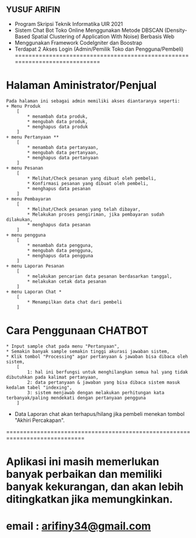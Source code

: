 ## YUSUF ARIFIN
* Program Skripsi Teknik Informatika UIR 2021
* Sistem Chat Bot Toko Online Menggunakan Metode DBSCAN (Density-Based Spatial Clustering of Application With Noise) Berbasis Web
* Menggunakan Framework CodeIgniter dan Boostrap
* Terdapat 2 Akses Login (Admin/Pemilik Toko dan Pengguna/Pembeli)
============================================================================

# Halaman Aministrator/Penjual
    Pada halaman ini sebagai admin memiliki akses diantaranya seperti:
    + Menu Produk 
        [
            * menambah data produk,
            * mengubah data produk,
            * menghapus data produk
        ]
    + menu Pertanyaan **
        [
            * menambah data pertanyaan,
            * mengubah data pertanyaan,
            * menghapus data pertanyaan
        ]
    + menu Pesanan
        [
            * Melihat/Check pesanan yang dibuat oleh pembeli,
            * Konfirmasi pesanan yang dibuat oleh pembeli,
            * menghapus data pesanan
        ]
    + menu Pembayaran
        [
            * Melihat/Check pesanan yang telah dibayar,
            * Melakukan proses pengiriman, jika pembayaran sudah dilakukan,
            * menghapus data pesanan
        ]
    + menu pengguna
        [
            * menambah data pengguna,
            * mengubah data pengguna,
            * menghapus data pengguna
        ]
    + menu Laporan Pesanan
        [
            * melakukan pencarian data pesanan berdasarkan tanggal,
            * melakukan cetak data pesanan
        ]
    + menu Laporan Chat *
        [
            * Menampilkan data chat dari pembeli
        ]

# Cara Penggunaan CHATBOT
    * Input sample chat pada menu "Pertanyaan",
    * Semakin banyak sample semakin tinggi akurasi jawaban sistem,
    * Klik tombol "Processing" agar pertanyaan & jawaban bisa dibaca oleh sistem,
        [
            1: hal ini berfungsi untuk menghilangkan semua hal yang tidak dibutuhkan pada kalimat pertanyaan,
            2: data pertanyaan & jawaban yang bisa dibaca sistem masuk kedalam tabel "indexing",
            3: sistem menjawab dengan melakukan perhitungan kata terbanyak/paling mendekati dengan pertanyaan pengguna
        ] 

* Data Laporan chat akan terhapus/hilang jika pembeli menekan tombol "Akhiri Percakapan".


=============================================================================
# Aplikasi ini masih memerlukan banyak perbaikan dan memiliki banyak kekurangan, dan akan lebih ditingkatkan jika memungkinkan.
# email : arifiny34@gmail.com
